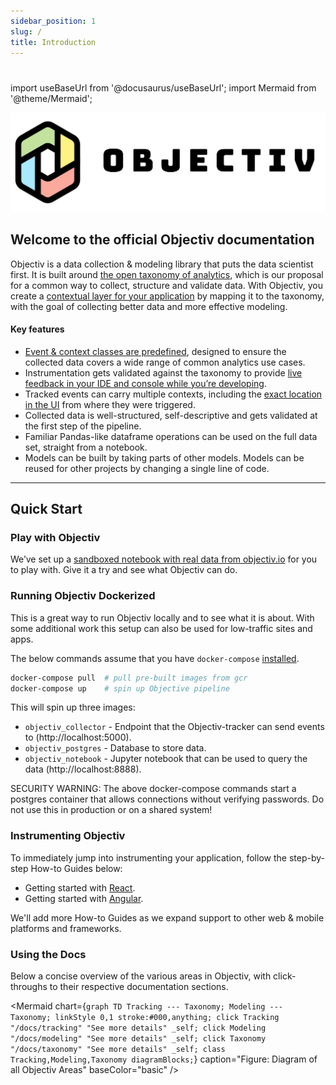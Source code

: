```yaml
---
sidebar_position: 1
slug: /
title: Introduction
---
```


# 

import useBaseUrl from '@docusaurus/useBaseUrl';
import Mermaid from '@theme/Mermaid';

![ObjectivLogo](../static/img/logo-objectiv-large.svg "Objectiv Logo")

## Welcome to the official Objectiv documentation
Objectiv is a data collection & modeling library that puts the data scientist first. It is built around [the open taxonomy of analytics](/docs/taxonomy), which is our proposal for a common way to collect, structure and validate data. With Objectiv, you create a [contextual layer for your application](tracking/core-concepts/tagging) by mapping it to the taxonomy, with the goal of collecting better data and more effective modeling.

#### Key features

* [Event & context classes are predefined](taxonomy), designed to ensure the collected data covers a wide range of common analytics use cases. 
* Instrumentation gets validated against the taxonomy to provide [live feedback in your IDE and console while you’re developing](tracking/core-concepts/validation).
* Tracked events can carry multiple contexts, including the [exact location in the UI](taxonomy/abstract-contexts/overview) from where they were triggered.
* Collected data is well-structured, self-descriptive and gets validated at the first step of the pipeline.
* Familiar Pandas-like dataframe operations can be used on the full data set, straight from a notebook. 
* Models can be built by taking parts of other models. Models can be reused for other projects by changing a single line of code.

- - -

## Quick Start
### Play with Objectiv
We’ve set up a [sandboxed notebook with real data from objectiv.io](notebook) for you to play with. Give it a try and see what Objectiv can do.

### Running Objectiv Dockerized
This is a great way to run Objectiv locally and to see what it is about. With some additional work this
setup can also be used for low-traffic sites and apps.

The below commands assume that you have `docker-compose` [installed](https://docs.docker.com/compose/install/).
```bash
docker-compose pull  # pull pre-built images from gcr
docker-compose up    # spin up Objective pipeline
```
This will spin up three images:
* `objectiv_collector` - Endpoint that the Objectiv-tracker can send events to (http://localhost:5000).
* `objectiv_postgres` - Database to store data.
* `objectiv_notebook` - Jupyter notebook that can be used to query the data (http://localhost:8888).

SECURITY WARNING: The above docker-compose commands start a postgres container that allows connections
without verifying passwords. Do not use this in production or on a shared system!

### Instrumenting Objectiv
To immediately jump into instrumenting your application, follow the step-by-step How-to Guides below:

* Getting started with [React](/tracking/how-to-guides/react/getting-started.md).
* Getting started with [Angular](/tracking/how-to-guides/angular/getting-started.md).

We'll add more How-to Guides as we expand support to other web & mobile platforms and frameworks.

### Using the Docs
Below a concise overview of the various areas in Objectiv, with click-throughs to their respective documentation sections.

<Mermaid chart={`
	graph TD
    Tracking --- Taxonomy;
    Modeling --- Taxonomy;
    linkStyle 0,1 stroke:#000,anything;
    click Tracking "/docs/tracking" "See more details" _self;
    click Modeling "/docs/modeling" "See more details" _self;
    click Taxonomy "/docs/taxonomy" "See more details" _self;
    class Tracking,Modeling,Taxonomy diagramBlocks;
`} caption="Figure: Diagram of all Objectiv Areas" baseColor="basic" />

